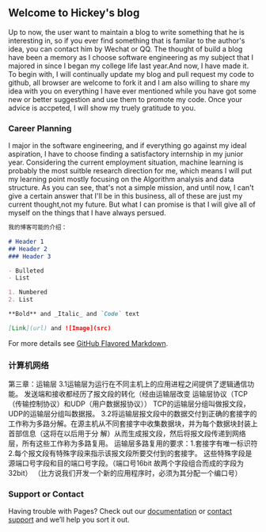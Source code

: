 ## Welcome to Hickey's blog

 Up to now, the user want to maintain a blog to write something that he is interesting in, so if you ever find something that is familar
to the author's idea, you can contact him by Wechat or QQ. The thought of build a blog have been a memory as I choose software engineering as my subject that I majored in since I began my college life last year.And now, I have made it.
 To begin with, I will continually update my blog and pull request my code to github, all browser are welcome to fork it and I am also willing to share my idea with you on everything I have ever mentioned while you have got some new or better suggestion and use them to promote my code. Once your advice is accpeted, I will show my truely gratitude to you.

### Career Planning

 I major in the software engineering, and if everything go against my ideal aspiration, I have to choose finding a satisfactory internship in my junior year. Considering the current employment situation, machine learning is probably the most suitble research direction for me, which means I will put my learning point mostly focusing on the Algorithm analysis and data structure. As you can see, that's not a simple mission, and until now, I can't give a certain answer that I'll be in this business, all of these are just my current thought,not my future. But what I can promise is that I will give all of myself on the things that I have always persued.
```markdown
我的博客可能的介绍：

# Header 1
## Header 2
### Header 3

- Bulleted
- List

1. Numbered
2. List

**Bold** and _Italic_ and `Code` text

[Link](url) and ![Image](src)
```

For more details see [GitHub Flavored Markdown](https://guides.github.com/features/mastering-markdown/).

### 计算机网络

第三章：运输层
    3.1运输层为运行在不同主机上的应用进程之间提供了逻辑通信功能。
       发送端和接收都经历了报文段的转化（经由运输层改变
       运输层协议（TCP（传输控制协议）和UDP（用户数据报协议））
       TCP的运输层分组叫做报文段，UDP的运输层分组叫数据报。
    3.2将运输层报文段中的数据交付到正确的套接字的工作称为多路分解。在源主机从不同套接字中收集数据块，并为每个数据块封装上首部信息（这将在以后用于分          解）从而生成报文段，然后将报文段传递到网络层，所有这些工作称为多路复用。
       运输层多路复用的要求：1.套接字有唯一标识符  2.每个报文段有特殊字段来指示该报文段所要交付到的套接字。
       这些特殊字段是源端口号字段和目的端口号字段。（端口号16bit 故两个字段组合而成的字段为32bit）
       （比方说我们开发一个新的应用程序时，必须为其分配一个编口号）
       

### Support or Contact

Having trouble with Pages? Check out our [documentation](https://help.github.com/categories/github-pages-basics/) or [contact support](https://github.com/contact) and we’ll help you sort it out.
